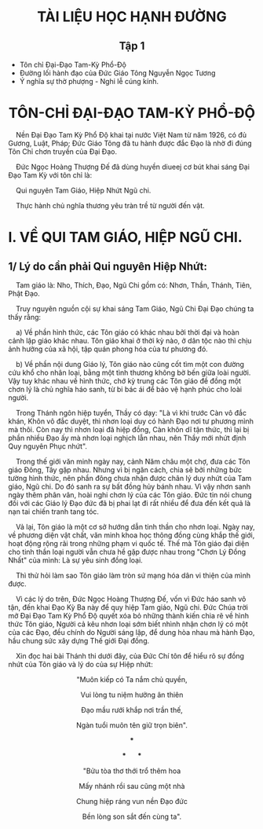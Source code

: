 # <center>TÀI LIỆU HỌC HẠNH ĐƯỜNG</center>
## <center>Tập 1</center>
- Tôn chỉ Đại-Đạo Tam-Kỳ Phổ-Độ
- Đường lối hành đạo của Đức Giáo Tông Nguyễn Ngọc Tương
- Ý nghĩa sự thờ phượng - Nghi lễ cúng kính.

# <center>TÔN-CHỈ ĐẠI-ĐẠO TAM-KỲ PHỔ-ĐỘ</center>

&nbsp;&nbsp;&nbsp;&nbsp;Nền Đại Đạo Tam Kỳ Phổ Độ khai tại nước Việt Nam từ năm 1926, có đủ Gương, Luật, Pháp; Đức Giáo Tông đã tu hành được đắc Đạo là nhờ đi đúng Tôn Chỉ chơn truyền của Đại Đạo.

&nbsp;&nbsp;&nbsp;&nbsp;Đức Ngọc Hoàng Thượng Đế đã dùng huyền diueej cơ bút khai sáng Đại Đạo Tam Kỳ với tôn chỉ là:

&nbsp;&nbsp;&nbsp;&nbsp;Qui nguyên Tam Giáo, Hiệp Nhứt Ngũ chi.

&nbsp;&nbsp;&nbsp;&nbsp;Thực hành chủ nghĩa thương yêu tràn trề từ người đến vật.

# I. VỀ QUI TAM GIÁO, HIỆP NGŨ CHI.

## 1/ Lý do cần phải Qui nguyên Hiệp Nhứt:

&nbsp;&nbsp;&nbsp;&nbsp;Tam giáo là: Nho, Thích, Đạo, Ngũ Chi gồm có: Nhơn, Thần, Thánh, Tiên, Phật Đạo.

&nbsp;&nbsp;&nbsp;&nbsp;Truy nguyên nguồn cội sự khai sáng Tam Giáo, Ngũ Chi Đại Đạo chúng ta thấy rằng:

&nbsp;&nbsp;&nbsp;&nbsp;a) Về phần hình thức, các Tôn giáo có khác nhau bởi thời đại và hoàn cảnh lập giáo khác nhau. Tôn giáo khai ở thời kỳ nào, ở dân tộc nào thì chịu ảnh hưởng của xã hội, tập quán phong hóa của tư phương đó.

&nbsp;&nbsp;&nbsp;&nbsp;b) Về phần nội dung Giáo lý, Tôn giáo nào cũng cốt tìm một con đường cứu khổ cho nhân loại, bằng một tình thương không bờ bến giữa loài người. Vậy tuy khác nhau về hình thức, chớ kỳ trung các Tôn giáo đề đồng một chơn lý là chủ nghĩa háo sanh, từ bi bác ái để bảo vệ hạnh phúc cho loài người.

&nbsp;&nbsp;&nbsp;&nbsp;Trong Thánh ngôn hiệp tuyển, Thầy có dạy: "Là vì khi trước Càn vô đắc khán, Khôn vô đắc duyệt, thì nhơn loại duy có hành Đạo nơi tư phương mình mà thôi. Còn nay thì nhơn loại đã hiệp đồng, Càn khôn dĩ tận thức, thì lại bị phần nhiều Đạo ấy mà nhơn loại nghịch lẫn nhau, nên Thầy mới nhứt định Quy nguyên Phục nhứt".

&nbsp;&nbsp;&nbsp;&nbsp;Trong thế giới văn minh ngày nay, cảnh Năm châu một chợ, đưa các Tôn giáo Đông, Tây gặp nhau. Nhưng vì bị ngăn cách, chia sẽ bởi những bức tường hình thức, nên phần đông chưa nhận được chân lý duy nhứt của Tam giáo, Ngũ chi. Do đó sanh ra sự bất đồng hủy bánh nhau. Vì vậy nhơn sanh ngày thêm phân vân, hoài nghi chơn lý của các Tôn giáo. Đức tin nói chung đối với các Giáo lý Đạo đức đã bị phai lạt đi rất nhiều để đưa đến kết quả là nạn tai chiến tranh tang tóc.

&nbsp;&nbsp;&nbsp;&nbsp;Vả lại, Tôn giáo là một cơ sở hướng dẫn tinh thần cho nhơn loại. Ngày nay, về phương diện vật chất, văn minh khoa học thông đồng cùng khắp thế giới, hoạt động rộng rãi trong những phạm vi quốc tế. Thế mà Tôn giáo đại diện cho tinh thần loại người vẫn chưa hề gặp được nhau trong "Chơn Lý Đồng Nhất" của mình: Là sự yêu sinh đồng loại.

&nbsp;&nbsp;&nbsp;&nbsp;Thì thử hỏi làm sao Tôn giáo làm tròn sứ mạng hóa dân vi thiện của mình được.

&nbsp;&nbsp;&nbsp;&nbsp;Vì các lý do trên, Đức Ngọc Hoàng Thượng Đế, vốn vì Đức háo sanh vô tận, đến khai Đạo Kỳ Ba này để quy hiệp Tam giáo, Ngũ chi. Đức Chúa trời mở Đại Đạo Tam Kỳ Phổ Độ quyết xóa bỏ những thành kiến chia rẽ về hình thức Tôn giáo, Người cả kêu nhơn loại sớm biết nhình nhận chơn lý có một của các Đạo, đều chính do Người sáng lập, để dung hòa nhau mà hành Đạo, hầu chung sức xây dựng Thế giới Đại đồng.

&nbsp;&nbsp;&nbsp;&nbsp;Xin đọc hai bài Thánh thi dưới đây, của Đức Chí tôn để hiểu rõ sự đồng nhứt của Tôn giáo và lý do của sự Hiệp nhứt:

<center>

  "Muôn kiếp có Ta nắm chủ quyền,
  
  Vui lòng tu niệm hưởng ân thiên
  
  Đạo mầu rưới khắp nơi trần thế,
  
  Ngàn tuổi muôn tên giữ trọn biên".

  __*__
  
  __*__ &nbsp;&nbsp;&nbsp;&nbsp; __*__

  "Bửu tòa thơ thới trổ thêm hoa
  
  Mấy nhánh rồi sau cũng một nhà
  
  Chung hiệp ráng vun nền Đạo đức
  
  Bền lòng son sắt đến cùng ta".
  
</center>
